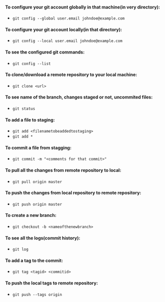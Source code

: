 #### To configure your git account globally in that machine(in very directory): ####

*    `git config --global user.email johndoe@example.com`

#### To configure your git account locally(in that directory):

*    `git config --local user.email johndoe@example.com`  

#### To see the configured git commands:

*    `git config --list`

#### To clone/download a remote repository to your local machine:

*    `git clone <url>`

#### To see name of the branch, changes staged or not, uncommited files:  

*    `git status`

#### To add a file to staging:

*    `git add <filenametobeaddedtostaging>`
*    `git add *`

#### To commit a file from stagging:

*    `git commit -m "<comments for that commit>"`

#### To pull all the changes from remote repository to local:

*    `git pull origin master`

#### To push the changes from local repository to remote repository:

*    `git push origin master`

#### To create a new branch:

*    `git checkout -b <nameofthenewbranch>`

#### To see all the logs(commit history):

*   `git log`

#### To add a tag to the commit:

*   `git tag <tagid> <commitid>`


#### To push the local tags to remote repository:

*   `git push --tags origin`
